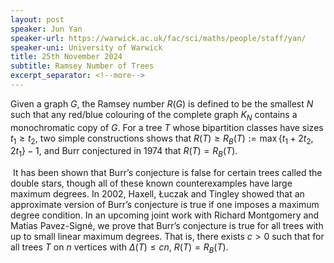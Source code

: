 ```yaml
---
layout: post
speaker: Jun Yan
speaker-url: https://warwick.ac.uk/fac/sci/maths/people/staff/yan/
speaker-uni: University of Warwick
title: 25th November 2024
subtitle: Ramsey Number of Trees
excerpt_separator: <!--more-->
---
```

 Given a graph $G$, the Ramsey number $R(G)$ is defined to be the smallest $N$ such that any red/blue colouring of the complete graph $K_N$ contains a monochromatic copy of $G$. For a tree $T$ whose bipartition classes have sizes $t_1\geq t_2$, two simple constructions shows that $R(T)\geq R_B(T):=\max\{t_1+2t_2,2t_1\}-1$, and Burr conjectured in 1974 that $R(T)=R_B(T)$.

 It has been shown that Burr’s conjecture is false for certain trees called the double stars, though all of these known counterexamples have large maximum degrees. In 2002, Haxell, Łuczak and Tingley showed that an approximate version of Burr’s conjecture is true if one imposes a maximum degree condition. In an upcoming joint work with Richard Montgomery and Matías Pavez-Signé, we prove that Burr’s conjecture is true for all trees with up to small linear maximum degrees. That is, there exists $c>0$ such that for all trees $T$ on $n$ vertices with $\Delta(T)\leq cn$, $R(T)=R_B(T)$.
<!--more-->
